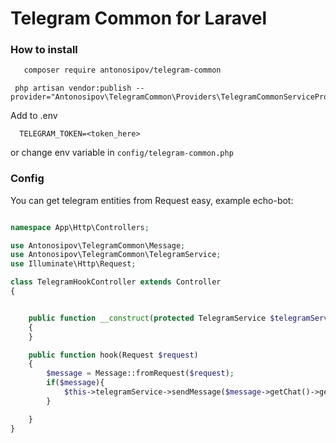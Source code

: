 # Telegram Common for Laravel

### How to install
```bash
   composer require antonosipov/telegram-common
```

```
 php artisan vendor:publish --provider="Antonosipov\TelegramCommon\Providers\TelegramCommonServiceProvider"
```

Add to .env
```
  TELEGRAM_TOKEN=<token_here>
```
or change env variable in ```config/telegram-common.php```

### Config

You can get telegram entities from Request easy, example echo-bot:

```php 

namespace App\Http\Controllers;

use Antonosipov\TelegramCommon\Message;
use Antonosipov\TelegramCommon\TelegramService;
use Illuminate\Http\Request;

class TelegramHookController extends Controller
{


    public function __construct(protected TelegramService $telegramService)
    {
    }

    public function hook(Request $request)
    {
        $message = Message::fromRequest($request);
        if($message){
            $this->telegramService->sendMessage($message->getChat()->getId(), $message->getText());
        }

    }
}


```
